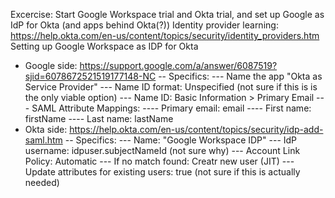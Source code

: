 Excercise: Start Google Workspace trial and Okta trial, and set up Google as IdP for Okta (and apps behind Okta(?))
Identity provider learning: https://help.okta.com/en-us/content/topics/security/identity_providers.htm
Setting up Google Workspace as IDP for Okta
- Google side: https://support.google.com/a/answer/6087519?sjid=6078672521519177148-NC
-- Specifics:
--- Name the app "Okta as Service Provider"
--- Name ID format: Unspecified (not sure if this is is the only viable option)
--- Name ID: Basic Information > Primary Email
--- SAML Attribute Mappings:
---- Primary email: email
---- First name: firstName
---- Last name: lastName
- Okta side: https://help.okta.com/en-us/content/topics/security/idp-add-saml.htm
-- Specifics:
--- Name: "Google Workspace IDP"
--- IdP username: idpuser.subjectNameId (not sure why)
--- Account Link Policy: Automatic
--- If no match found: Creatr new user (JIT)
--- Update attributes for existing users: true (not sure if this is actually needed)